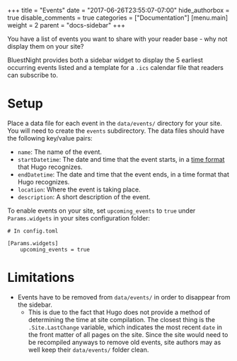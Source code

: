 +++
title = "Events"
date = "2017-06-26T23:55:07-07:00"
hide_authorbox = true
disable_comments = true
categories = ["Documentation"]
[menu.main]
  weight = 2
  parent = "docs-sidebar"
+++

You have a list of events you want to share with your reader base - why not display them on your site?

BluestNight provides both a sidebar widget to display the 5 earliest occurring events listed and a template for a `.ics` calendar file that readers can subscribe to.

<!--more-->

# Setup

Place a data file for each event in the `data/events/` directory for your site. You will need to create the `events` subdirectory. The data files should have the following key/value pairs:

- `name`: The name of the event.
- `startDatetime`: The date and time that the event starts, in a [time format](https://golang.org/pkg/time/) that Hugo recognizes.
- `endDatetime`: The date and time that the event ends, in a time format that Hugo recognizes.
- `location`: Where the event is taking place.
- `description`: A short description of the event.

To enable events on your site, set `upcoming_events` to `true` under `Params.widgets` in your sites configuration folder:

```
# In config.toml

[Params.widgets]
    upcoming_events = true
```

# Limitations

- Events have to be removed from `data/events/` in order to disappear from the sidebar.
  - This is due to the fact that Hugo does not provide a method of determining the time at site compilation. The closest thing is the `.Site.LastChange` variable, which indicates the most recent `date` in the front matter of all pages on the site. Since the site would need to be recompiled anyways to remove old events, site authors may as well keep their `data/events/` folder clean.
